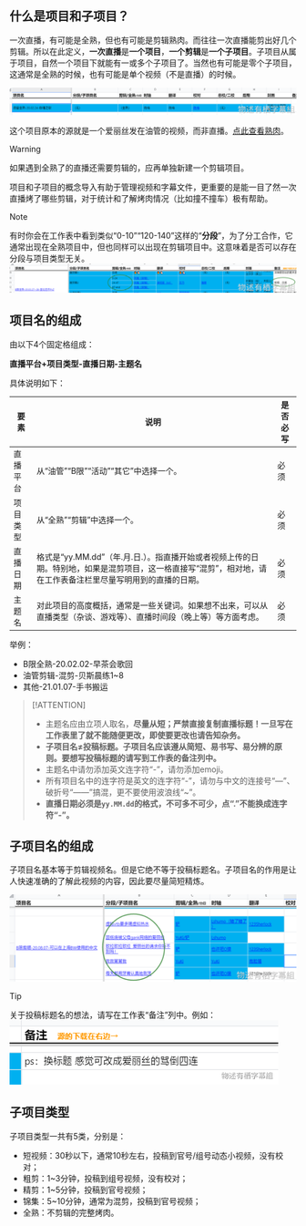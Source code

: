 ## 什么是项目和子项目？

一次直播，有可能是全熟，但也有可能是剪辑熟肉。而往往一次直播能剪出好几个剪辑。所以在此定义，**一次直播**是**一个项目**，**一个剪辑**是**一个子项目**。子项目从属于项目，自然一个项目下就能有一或多个子项目了。当然也有可能是零个子项目，这通常是全熟的时候，也有可能是单个视频（不是直播）的时候。

![](../../img/项目子项目1.png)

这个项目原本的源就是一个爱丽丝发在油管的视频，而非直播。[点此查看熟肉](https://www.bilibili.com/video/av91768469)。

> [!WARNING]
> 如果遇到全熟了的直播还需要剪辑的，应再单独新建一个剪辑项目。

项目和子项目的概念导入有助于管理视频和字幕文件，更重要的是能一目了然一次直播烤了哪些剪辑，对于统计和了解烤肉情况（比如撞不撞车）极有帮助。

> [!NOTE]
> 有时你会在工作表中看到类似“0-10”“120-140”这样的“**分段**”，为了分工合作，它通常出现在全熟项目中，但也同样可以出现在剪辑项目中。这意味着是否可以存在分段与项目类型无关。
> ![](../../img/项目子项目2.png)

## 项目名的组成

由以下4个固定格组成：

**直播平台+项目类型-直播日期-主题名**

具体说明如下：

要素 | 说明 | 是否必写
--- | --- | ---
直播平台 | 从“油管”“B限”“活动”“其它”中选择一个。 | 必须 
项目类型 | 从“全熟”“剪辑”中选择一个。 | 必须 
直播日期 | 格式是“yy.MM.dd”（年.月.日.）。指直播开始或者视频上传的日期。特别地，如果是混剪项目，这一格直接写“混剪”，相对地，请在工作表备注栏里尽量写明用到的直播的日期。 | 必须 
主题名 | 对此项目的高度概括，通常是一些关键词。如果想不出来，可以从直播类型（杂谈、游戏等）、直播时间段（晚上等）等方面考虑。 | 必须 

举例：

- B限全熟-20.02.02-早茶会歌回
- 油管剪辑-混剪-贝斯晨练1~8
- 其他-21.01.07-手书搬运

> [!ATTENTION]
> - 主题名应由立项人取名，**尽量从短；严禁直接复制直播标题！一旦写在工作表里了就不能随便更改，即使要更改也请告知杂务。**
> - **子项目名≠投稿标题。子项目名应该遵从简短、易书写、易分辨的原则。要想写投稿标题的请写到工作表的备注列中。**
> - 主题名中请勿添加英文连字符“-”，请勿添加emoji。
> - 所有项目名中的连字符是英文的连字符“-”，请勿与中文的连接号“—”、破折号“——”搞混，更不要使用波浪线“~”。
> - **直播日期必须是`yy.MM.dd`的格式，不可多不可少，点“.”不能换成连字符“-”。**

## 子项目名的组成

子项目名基本等于剪辑视频名。但是它绝不等于投稿标题名。子项目名的作用是让人快速准确的了解此视频的内容，因此要尽量简短精炼。

![](../../img/项目子项目3.png)

> [!TIP]
> 关于投稿标题名的想法，请写在工作表“备注”列中。例如：
> ![](../../img/项目子项目4.png)

## 子项目类型

子项目类型一共有5类，分别是：

- 短视频：30秒以下，通常10秒左右，投稿到官号/组号动态小视频，没有校对；
- 粗剪：1~3分钟，投稿到组号视频，没有校对；
- 精剪：1~5分钟，投稿到官号视频；
- 锦集：5~10分钟，通常为混剪，投稿到官号视频；
- 全熟：不剪辑的完整烤肉。

